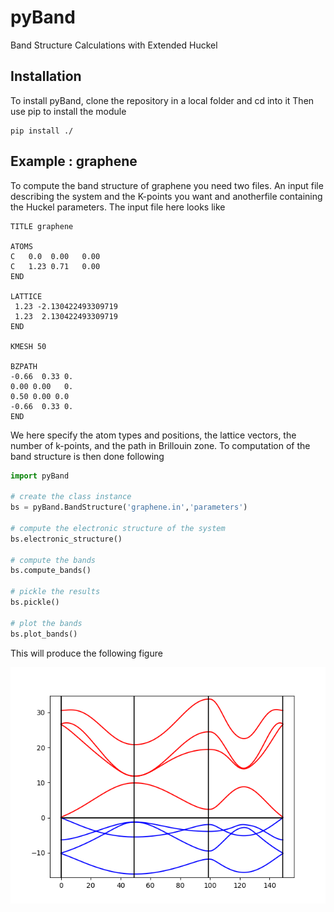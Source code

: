 # pyBand

Band Structure Calculations with Extended Huckel

## Installation

To install pyBand, clone the repository in a local folder and cd into it
Then use pip to install the module

```
pip install ./
```

## Example : graphene

To compute the band structure of graphene you need two files. An input file describing the system and the K-points you want and anotherfile containing the Huckel parameters. The input file here looks like

```
TITLE graphene

ATOMS
C	0.0  0.00 	0.00					
C   1.23 0.71   0.00
END

LATTICE
 1.23 -2.130422493309719 
 1.23  2.130422493309719 
END

KMESH 50

BZPATH
-0.66  0.33 0.
0.00 0.00	0.
0.50 0.00 0.0
-0.66  0.33 0.
END
```

We here specify the atom types and positions, the lattice vectors, the number of k-points, and the path in Brillouin zone. To computation of the band structure is then done following

```python
import pyBand

# create the class instance
bs = pyBand.BandStructure('graphene.in','parameters')

# compute the electronic structure of the system
bs.electronic_structure()

# compute the bands
bs.compute_bands()

# pickle the results
bs.pickle()

# plot the bands
bs.plot_bands()

```

This will produce the following figure

![bands](./example/bands.png)





